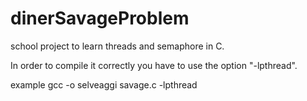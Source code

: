 # dinerSavageProblem
school project to learn threads and semaphore in C.

In order to compile it correctly you have to use the option "-lpthread".

example gcc -o selveaggi savage.c -lpthread
